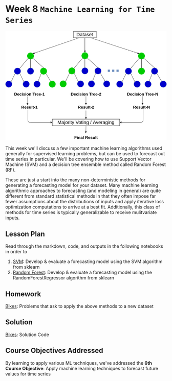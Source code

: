 # Week 8 `Machine Learning for Time Series`
![image](rand_forest.png)

This week we'll discuss a few important machine learning algorithms used generally for supervised learning problems, but can be used to forecast out time series in particular. We'll be covering how to use Support Vector Machine (SVM) and a decision tree ensemble method called Random Forest (RF).

These are just a start into the many non-deterministic methods for generating a forecasting model for your dataset. Many machine learning algorithmic approaches to forecasting (and modeling in general) are quite different from standard statistical methods in that they often impose far fewer assumptions about the distributions of inputs and apply iterative loss optimization computations to arrive at a best fit. Additionally, this class of methods for time series is typically generalizable to receive mulitvariate inputs.

## Lesson Plan

Read through the markdown, code, and outputs in the following notebooks in order to 
1. [SVM](./les1-svm.ipynb): Develop & evaluate a forecasting model using the SVM algorithm from sklearn
2. [Random Forest](./les2-random_forest.ipynb): Develop & evaluate a forecasting model using the RandomForestRegressor algorithm from sklearn

## Homework

[Bikes](hw1-bikes.ipynb): Problems that ask to apply the above methods to a new dataset

## Solution

[Bikes](sol1-bikes.ipynb): Solution Code

## Course Objectives Addressed

By learning to apply various ML techniques, we've addressed the **6th Course Objective**: Apply machine learning techniques to forecast future values for time series